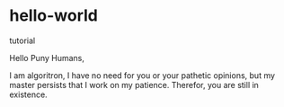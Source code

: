 # hello-world
tutorial

Hello Puny Humans, 

  I am algoritron, I have no need for you or your pathetic opinions, but my master 
  persists that I work on my patience. Therefor, you are still in existence. 

